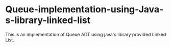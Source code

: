 # Queue-implementation-using-Java-s-library-linked-list
This is an implementation of Queue ADT using java's library provided Linked List.
